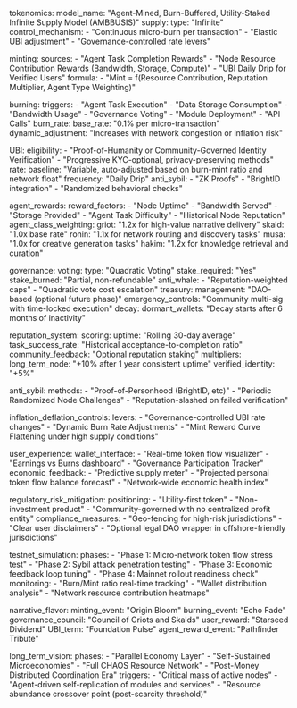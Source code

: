 tokenomics:
  model_name: "Agent-Mined, Burn-Buffered, Utility-Staked Infinite Supply Model (AMBBUSIS)"
  supply:
    type: "Infinite"
    control_mechanism:
      - "Continuous micro-burn per transaction"
      - "Elastic UBI adjustment"
      - "Governance-controlled rate levers"

  minting:
    sources:
      - "Agent Task Completion Rewards"
      - "Node Resource Contribution Rewards (Bandwidth, Storage, Compute)"
      - "UBI Daily Drip for Verified Users"
    formula:
      - "Mint = f(Resource Contribution, Reputation Multiplier, Agent Type Weighting)"

  burning:
    triggers:
      - "Agent Task Execution"
      - "Data Storage Consumption"
      - "Bandwidth Usage"
      - "Governance Voting"
      - "Module Deployment"
      - "API Calls"
    burn_rate:
      base_rate: "0.1% per micro-transaction"
      dynamic_adjustment: "Increases with network congestion or inflation risk"

  UBI:
    eligibility:
      - "Proof-of-Humanity or Community-Governed Identity Verification"
      - "Progressive KYC-optional, privacy-preserving methods"
    rate:
      baseline: "Variable, auto-adjusted based on burn-mint ratio and network float"
      frequency: "Daily Drip"
    anti_sybil:
      - "ZK Proofs"
      - "BrightID integration"
      - "Randomized behavioral checks"

  agent_rewards:
    reward_factors:
      - "Node Uptime"
      - "Bandwidth Served"
      - "Storage Provided"
      - "Agent Task Difficulty"
      - "Historical Node Reputation"
    agent_class_weighting:
      griot: "1.2x for high-value narrative delivery"
      skald: "1.0x base rate"
      ronin: "1.1x for network routing and discovery tasks"
      musa: "1.0x for creative generation tasks"
      hakim: "1.2x for knowledge retrieval and curation"

  governance:
    voting:
      type: "Quadratic Voting"
      stake_required: "Yes"
      stake_burned: "Partial, non-refundable"
      anti_whale:
        - "Reputation-weighted caps"
        - "Quadratic vote cost escalation"
    treasury:
      management: "DAO-based (optional future phase)"
      emergency_controls: "Community multi-sig with time-locked execution"
    decay:
      dormant_wallets: "Decay starts after 6 months of inactivity"

  reputation_system:
    scoring:
      uptime: "Rolling 30-day average"
      task_success_rate: "Historical acceptance-to-completion ratio"
      community_feedback: "Optional reputation staking"
    multipliers:
      long_term_node: "+10% after 1 year consistent uptime"
      verified_identity: "+5%"

  anti_sybil:
    methods:
      - "Proof-of-Personhood (BrightID, etc)"
      - "Periodic Randomized Node Challenges"
      - "Reputation-slashed on failed verification"

  inflation_deflation_controls:
    levers:
      - "Governance-controlled UBI rate changes"
      - "Dynamic Burn Rate Adjustments"
      - "Mint Reward Curve Flattening under high supply conditions"

  user_experience:
    wallet_interface:
      - "Real-time token flow visualizer"
      - "Earnings vs Burns dashboard"
      - "Governance Participation Tracker"
    economic_feedback:
      - "Predictive supply meter"
      - "Projected personal token flow balance forecast"
      - "Network-wide economic health index"

  regulatory_risk_mitigation:
    positioning:
      - "Utility-first token"
      - "Non-investment product"
      - "Community-governed with no centralized profit entity"
    compliance_measures:
      - "Geo-fencing for high-risk jurisdictions"
      - "Clear user disclaimers"
      - "Optional legal DAO wrapper in offshore-friendly jurisdictions"

  testnet_simulation:
    phases:
      - "Phase 1: Micro-network token flow stress test"
      - "Phase 2: Sybil attack penetration testing"
      - "Phase 3: Economic feedback loop tuning"
      - "Phase 4: Mainnet rollout readiness check"
    monitoring:
      - "Burn/Mint ratio real-time tracking"
      - "Wallet distribution analysis"
      - "Network resource contribution heatmaps"

  narrative_flavor:
    minting_event: "Origin Bloom"
    burning_event: "Echo Fade"
    governance_council: "Council of Griots and Skalds"
    user_reward: "Starseed Dividend"
    UBI_term: "Foundation Pulse"
    agent_reward_event: "Pathfinder Tribute"

  long_term_vision:
    phases:
      - "Parallel Economy Layer"
      - "Self-Sustained Microeconomies"
      - "Full CHAOS Resource Network"
      - "Post-Money Distributed Coordination Era"
    triggers:
      - "Critical mass of active nodes"
      - "Agent-driven self-replication of modules and services"
      - "Resource abundance crossover point (post-scarcity threshold)"

